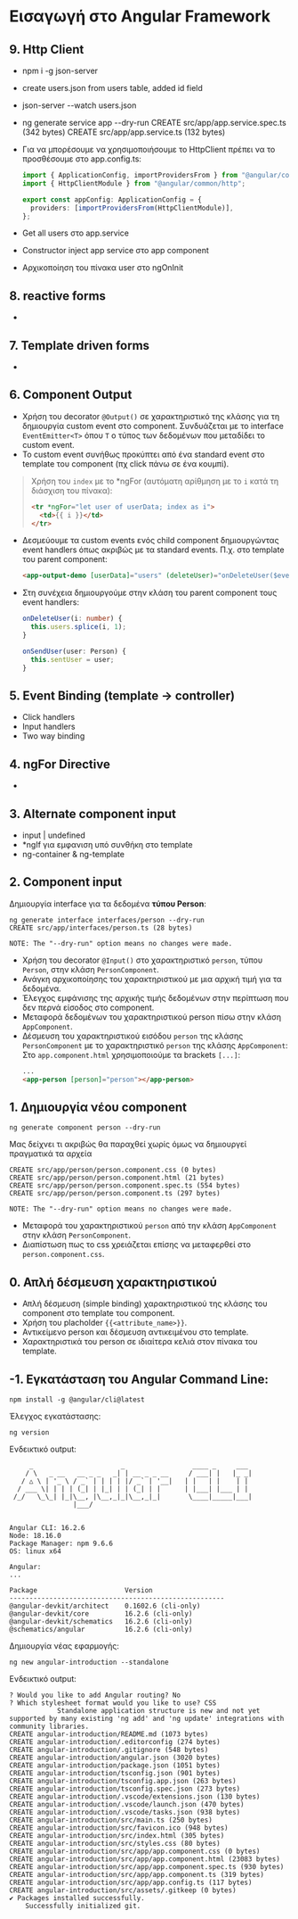 # Εισαγωγή στo Angular Framework

## 9. Http Client

- npm i -g json-server
- create users.json from users table, added id field
- json-server --watch users.json
- ng generate service app --dry-run
  CREATE src/app/app.service.spec.ts (342 bytes)
  CREATE src/app/app.service.ts (132 bytes)
- Για να μπορέσουμε να χρησιμοποιήσουμε το HttpClient πρέπει να το προσθέσουμε στο app.config.ts:

  ```typescript
  import { ApplicationConfig, importProvidersFrom } from "@angular/core";
  import { HttpClientModule } from "@angular/common/http";

  export const appConfig: ApplicationConfig = {
    providers: [importProvidersFrom(HttpClientModule)],
  };
  ```

- Get all users στο app.service
- Constructor inject app service στο app component
- Αρχικοποίηση του πίνακα user στο ngOnInit

## 8. reactive forms

-

## 7. Template driven forms

-

## 6. Component Output

- Χρήση του decorator `@Output()` σε χαρακτηριστικό της κλάσης για τη δημιουργία custom event στο component. Συνδυάζεται με το interface `EventEmitter<T>` όπου `Τ` ο τύπος των δεδομένων που μεταδίδει το custom event.
- To custom event συνήθως προκύπτει από ένα standard event στο template του component (πχ click πάνω σε ένα κουμπί).

> Χρήση του `index` με το \*ngFor (αυτόματη αρίθμηση με το `i` κατά τη διάσχιση του πίνακα):
>
> ```html
> <tr *ngFor="let user of userData; index as i">
>   <td>{{ i }}</td>
> </tr>
> ```

- Δεσμεύουμε τα custom events ενός child component δημιουργώντας event handlers όπως ακριβώς με τα standard events. Π.χ. στο template του parent component:

  ```html
  <app-output-demo [userData]="users" (deleteUser)="onDeleteUser($event)" (sendUser)="onSendUser($event)"> </app-output-demo>
  ```

- Στη συνέχεια δημιουργούμε στην κλάση του parent component τους event handlers:

  ```typescript
  onDeleteUser(i: number) {
    this.users.splice(i, 1);
  }

  onSendUser(user: Person) {
    this.sentUser = user;
  }

## 5. Event Binding (template -> controller)

- Click handlers
- Input handlers
- Two way binding

## 4. ngFor Directive

- 

## 3. Alternate component input

- input | undefined
- *ngIf για εμφανιση υπό συνθήκη στο template
- ng-container & ng-template

## 2. Component input

Δημιουργία interface για τα δεδομένα **τύπου Person**:

```
ng generate interface interfaces/person --dry-run
CREATE src/app/interfaces/person.ts (28 bytes)

NOTE: The "--dry-run" option means no changes were made.
```

- Χρήση του decorator `@Input()` στο χαρακτηριστικό `person`, τύπου `Person`, στην κλάση `PersonComponent`.
- Ανάγκη αρχικοποίησης του χαρακτηριστικού με μια αρχική τιμή για τα δεδομένα.
- Έλεγχος εμφάνισης της αρχικής τιμής δεδομένων στην περίπτωση που δεν περνά είσοδος στο component.
- Μεταφορά δεδομένων του χαρακτηριστικού person πίσω στην κλάση `AppComponent`.
- Δέσμευση του χαρακτηριστικού εισόδου `person` της κλάσης `PersonComponent` με το χαρακτηριστικό `person` της κλάσης `AppComponent`: Στο `app.component.html` χρησιμοποιούμε τα brackets `[...]`:
  ```html
  ...
  <app-person [person]="person"></app-person>
  ```

## 1. Δημιουργία νέου component

```
ng generate component person --dry-run
```

Μας δείχνει τι ακριβώς θα παραχθεί χωρίς όμως να δημιουργεί πραγματικά τα αρχεία

```
CREATE src/app/person/person.component.css (0 bytes)
CREATE src/app/person/person.component.html (21 bytes)
CREATE src/app/person/person.component.spec.ts (554 bytes)
CREATE src/app/person/person.component.ts (297 bytes)

NOTE: The "--dry-run" option means no changes were made.
```

- Μεταφορά του χαρακτηριστικού `person` από την κλάση `AppComponent` στην κλάση `PersonComponent`.
- Διαπίστωση πως το css χρειάζεται επίσης να μεταφερθεί στο `person.component.css`.

## 0. Απλή δέσμευση χαρακτηριστικού


- Απλή δέσμευση (simple binding) χαρακτηριστικού της κλάσης του component στο template του component.
- Χρήση του placholder `{{<attribute_name>}}`.
- Αντικείμενο person και δέσμευση αντικειμένου στο template.
- Χαρακτηριστικά του person σε ιδιαίτερα κελιά στον πίνακα του template.

## -1. Εγκατάσταση του Angular Command Line:

```
npm install -g @angular/cli@latest
```

Έλεγχος εγκατάστασης:

```
ng version
```

Ενδεικτικό output:

```
     _                      _                 ____ _     ___
    / \   _ __   __ _ _   _| | __ _ _ __     / ___| |   |_ _|
   / △ \ | '_ \ / _` | | | | |/ _` | '__|   | |   | |    | |
  / ___ \| | | | (_| | |_| | | (_| | |      | |___| |___ | |
 /_/   \_\_| |_|\__, |\__,_|_|\__,_|_|       \____|_____|___|
                |___/


Angular CLI: 16.2.6
Node: 18.16.0
Package Manager: npm 9.6.6
OS: linux x64

Angular:
...

Package                      Version
------------------------------------------------------
@angular-devkit/architect    0.1602.6 (cli-only)
@angular-devkit/core         16.2.6 (cli-only)
@angular-devkit/schematics   16.2.6 (cli-only)
@schematics/angular          16.2.6 (cli-only)
```

Δημιουργία νέας εφαρμογής:

```
ng new angular-introduction --standalone
```

Ενδεικτικό output:

```
? Would you like to add Angular routing? No
? Which stylesheet format would you like to use? CSS
            Standalone application structure is new and not yet supported by many existing 'ng add' and 'ng update' integrations with community libraries.
CREATE angular-introduction/README.md (1073 bytes)
CREATE angular-introduction/.editorconfig (274 bytes)
CREATE angular-introduction/.gitignore (548 bytes)
CREATE angular-introduction/angular.json (3020 bytes)
CREATE angular-introduction/package.json (1051 bytes)
CREATE angular-introduction/tsconfig.json (901 bytes)
CREATE angular-introduction/tsconfig.app.json (263 bytes)
CREATE angular-introduction/tsconfig.spec.json (273 bytes)
CREATE angular-introduction/.vscode/extensions.json (130 bytes)
CREATE angular-introduction/.vscode/launch.json (470 bytes)
CREATE angular-introduction/.vscode/tasks.json (938 bytes)
CREATE angular-introduction/src/main.ts (250 bytes)
CREATE angular-introduction/src/favicon.ico (948 bytes)
CREATE angular-introduction/src/index.html (305 bytes)
CREATE angular-introduction/src/styles.css (80 bytes)
CREATE angular-introduction/src/app/app.component.css (0 bytes)
CREATE angular-introduction/src/app/app.component.html (23083 bytes)
CREATE angular-introduction/src/app/app.component.spec.ts (930 bytes)
CREATE angular-introduction/src/app/app.component.ts (319 bytes)
CREATE angular-introduction/src/app/app.config.ts (117 bytes)
CREATE angular-introduction/src/assets/.gitkeep (0 bytes)
✔ Packages installed successfully.
    Successfully initialized git.
```